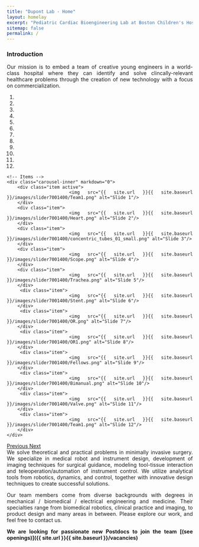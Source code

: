 ```yaml
---
title: "Dupont Lab - Home"
layout: homelay
excerpt: "Pediatric Cardiac Bioengineering Lab at Boston Children's Hospital and Harvard Medical School."
sitemap: false
permalink: /
---
```


### Introduction

<div align="justify">Our mission is to embed a team of creative young engineers in a world-class hospital where they can identify and solve clincally-relevant healthcare problems through the creation of new technology with a focus on commercialization.


<div markdown="0" id="carousel" class="carousel slide" data-ride="carousel" data-interval="4000" data-pause="hover" >
    <!-- Menu -->
    <ol class="carousel-indicators">
        <li data-target="#carousel" data-slide-to="0" class="active"></li>
        <li data-target="#carousel" data-slide-to="1"></li>
        <li data-target="#carousel" data-slide-to="2"></li>
        <li data-target="#carousel" data-slide-to="3"></li>
        <li data-target="#carousel" data-slide-to="4"></li>
        <li data-target="#carousel" data-slide-to="5"></li>
        <li data-target="#carousel" data-slide-to="6"></li>
	<li data-target="#carousel" data-slide-to="7"></li>
	<li data-target="#carousel" data-slide-to="8"></li>
	<li data-target="#carousel" data-slide-to="9"></li>
	<li data-target="#carousel" data-slide-to="10"></li>
	<li data-target="#carousel" data-slide-to="11"></li>
    </ol>

    <!-- Items -->
    <div class="carousel-inner" markdown="0">
        <div class="item active">
            <img src="{{ site.url }}{{ site.baseurl }}/images/slider7001400/Team1.png" alt="Slide 1"/>
        </div>
        <div class="item">
            <img src="{{ site.url }}{{ site.baseurl }}/images/slider7001400/Heart.png" alt="Slide 2"/>
        </div>
        <div class="item">
            <img src="{{ site.url }}{{ site.baseurl }}/images/slider7001400/concentric_tubes_01_small.png" alt="Slide 3"/>
        </div>
        <div class="item">
            <img src="{{ site.url }}{{ site.baseurl }}/images/slider7001400/Scope.png" alt="Slide 4"/>
        </div>
        <div class="item">
            <img src="{{ site.url }}{{ site.baseurl }}/images/slider7001400/Trachea.png" alt="Slide 5"/>
        </div>       
         <div class="item">
            <img src="{{ site.url }}{{ site.baseurl }}/images/slider7001400/Stent.png" alt="Slide 6"/>
        </div>
         <div class="item">
            <img src="{{ site.url }}{{ site.baseurl }}/images/slider7001400/OR.png" alt="Slide 7"/>
        </div>
         <div class="item">
            <img src="{{ site.url }}{{ site.baseurl }}/images/slider7001400/OR1.png" alt="Slide 8"/>
        </div>
         <div class="item">
            <img src="{{ site.url }}{{ site.baseurl }}/images/slider7001400/Fellows.png" alt="Slide 9"/>
        </div>
         <div class="item">
            <img src="{{ site.url }}{{ site.baseurl }}/images/slider7001400/Bimanual.png" alt="Slide 10"/>
        </div>
         <div class="item">
            <img src="{{ site.url }}{{ site.baseurl }}/images/slider7001400/Valve.png" alt="Slide 11"/>
        </div>	
	     <div class="item">
            <img src="{{ site.url }}{{ site.baseurl }}/images/slider7001400/Team1.png" alt="Slide 12"/>
        </div>	
    </div>
  <a class="left carousel-control" href="#carousel" role="button" data-slide="prev">
    <span class="glyphicon glyphicon-chevron-left" aria-hidden="true"></span>
    <span class="sr-only">Previous</span>
  </a>
  <a class="right carousel-control" href="#carousel" role="button" data-slide="next">
    <span class="glyphicon glyphicon-chevron-right" aria-hidden="true"></span>
    <span class="sr-only">Next</span>
  </a>
</div>
<div align="justify">We solve theoretical and practical problems in minimally invasive surgery. We specialize in medical robot and instrument design, development of imaging techniques for surgical guidance, modeling tool-tissue interaction and teleoperation/automation of instrument control. We utilize analytical tools from robotics, dynamics, and control, together with innovative design techniques to create successful solutions.

Our team members come from diverse backgrounds with degrees in mechanical / biomedical / electrical engineering and medicine. Their specialties range from biomedical robotics, clinical practice and imaging, to product design and many areas in between. Please explore our work, and feel free to contact us.

 **We are  looking for passionate new Postdocs to join the team [(see openings)]({{ site.url }}{{ site.baseurl }}/vacancies)** 
